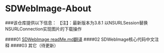 # SDWebImage-About

###该仓库提供以下信息：
【注】：最新版本为3.8.1 以NSURLSession替换NSURLConnection实现图片的下载操作

####01 [SDWebImage readMe.md翻译](http://www.cnblogs.com/wendingding/p/5110732.html)
####02 SDWebImage核心代码中文注释
####03 其它（待更新）